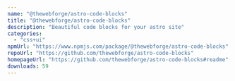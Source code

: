 ```yaml
---
name: "@thewebforge/astro-code-blocks"
title: "@thewebforge/astro-code-blocks"
description: "Beautiful code blocks for your astro site"
categories:
  - "css+ui"
npmUrl: "https://www.npmjs.com/package/@thewebforge/astro-code-blocks"
repoUrl: "https://github.com/thewebforge/astro-code-blocks"
homepageUrl: "https://github.com/thewebforge/astro-code-blocks#readme"
downloads: 59
---
```

